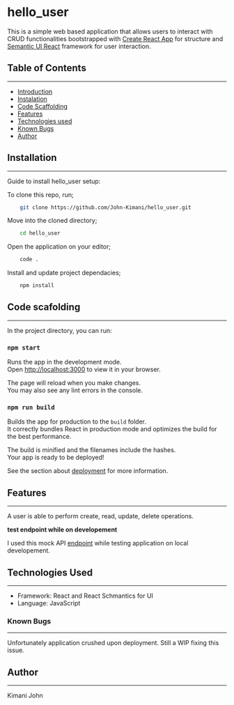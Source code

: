 # hello_user

This is a simple web based application that allows users to interact with CRUD functionalities bootstrapped with [Create React App](https://github.com/facebook/create-react-app) for structure and [Semantic UI React](https://react.semantic-ui.com/) framework for user interaction.


## Table of Contents
---
- [Introduction](#hellouser)
- [Instalation](#installation)
- [Code Scaffolding](#code-scafolding)
- [Features](#features)
- [Technologies used](#technologies-used)
- [Known Bugs](#known-bugs)
- [Author](#author)

## Installation
----
Guide to install hello_user setup:

To clone this repo, run;
``` bash
    git clone https://github.com/John-Kimani/hello_user.git
```

Move into the cloned directory;
```bash
    cd hello_user
```

Open the application on your editor;
``` bash
    code .
```

Install and update project dependacies;
``` bash
    npm install
```


## Code scafolding
---

In the project directory, you can run:

### `npm start`

Runs the app in the development mode.\
Open [http://localhost:3000](http://localhost:3000) to view it in your browser.

The page will reload when you make changes.\
You may also see any lint errors in the console.


### `npm run build`

Builds the app for production to the `build` folder.\
It correctly bundles React in production mode and optimizes the build for the best performance.

The build is minified and the filenames include the hashes.\
Your app is ready to be deployed!

See the section about [deployment](https://facebook.github.io/create-react-app/docs/deployment) for more information.

## Features
---
 A user is able to perform create, read, update, delete operations.

 **test endpoint while on developement**

 I used this mock API [endpoint](https://62ac411fbd0e5d29af1e3126.mockapi.io/crud) while testing application on local developement.


## Technologies Used
---
- Framework: React and React Schmantics for UI
- Language: JavaScript

### Known Bugs
---

Unfortunately application crushed upon deployment. Still a WIP fixing this issue.
## Author
---
 Kimani John